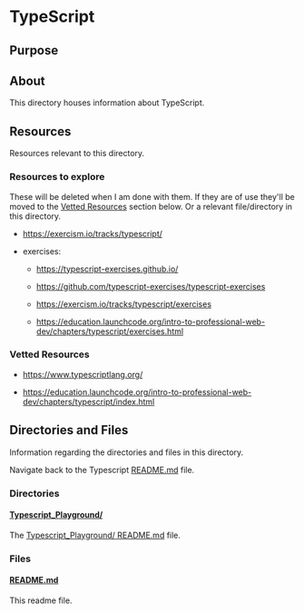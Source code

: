 # TypeScript

## Purpose

<!-- The purpose of this directory is to [...]. -->

## About

This directory houses information about TypeScript.

<!-- [Some information about this directory.] -->

## Resources

Resources relevant to this directory.

### Resources to explore

These will be deleted when I am done with them. If they are of use they'll be moved to the [Vetted Resources](#vetted-resources) section below. Or a relevant file/directory in this directory.

- https://exercism.io/tracks/typescript/

- exercises:

  - https://typescript-exercises.github.io/

  - https://github.com/typescript-exercises/typescript-exercises

  - https://exercism.io/tracks/typescript/exercises

  - https://education.launchcode.org/intro-to-professional-web-dev/chapters/typescript/exercises.html

### Vetted Resources

- https://www.typescriptlang.org/

- https://education.launchcode.org/intro-to-professional-web-dev/chapters/typescript/index.html

## Directories and Files

Information regarding the directories and files in this directory.

<!-- Navigate back to the [Languages/ README.md](../README.md) -->

Navigate back to the Typescript [README.md](../README.md) file.

### Directories

#### [Typescript_Playground/](./Typescript_Playground/)

<!-- [About_this_directory.]

[More_info_about_this_directory.] -->

The [Typescript_Playground/ README.md](./Typescript_Playground/README.md) file.

### Files

<!-- #### [name_of_other_file_in_here.extension]()

[About_this_file.]

[More_info_about_this_file.] -->

#### [README.md](./README.md)

This readme file.
